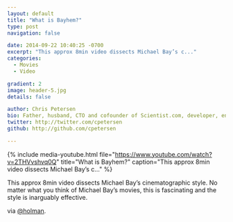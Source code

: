 ```yaml
---
layout: default
title: "What is Bayhem?"
type: post
navigation: false

date: 2014-09-22 10:40:25 -0700
excerpt: "This approx 8min video dissects Michael Bay’s c..."
categories:
  - Movies
  - Video

gradient: 2
image: header-5.jpg
details: false

author: Chris Petersen
bio: Father, husband, CTO and cofounder of Scientist.com, developer, entrepreneur and technologist.
twitter: http://twitter.com/cpetersen
github: http://github.com/cpetersen

---
```


{% include media-youtube.html file="https://www.youtube.com/watch?v=2THVvshvq0Q" title="What is Bayhem?" caption="This approx 8min video dissects Michael Bay’s c..." %}

This approx 8min video dissects Michael Bay’s cinematographic style. No matter what you think of Michael Bay’s movies, this is fascinating and the style is inarguably effective. 

 via  [@holman](https://twitter.com/holman/status/514093415135735808). 
